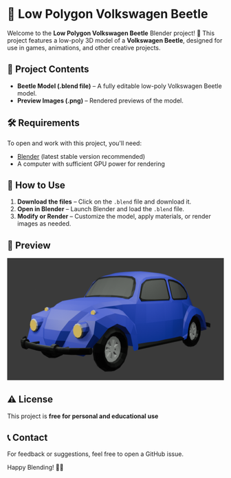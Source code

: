 # 🚗 Low Polygon Volkswagen Beetle

Welcome to the **Low Polygon Volkswagen Beetle** Blender project! 🎨 This project features a low-poly 3D model of a **Volkswagen Beetle**, designed for use in games, animations, and other creative projects.

## 📂 Project Contents

- **Beetle Model (.blend file)** – A fully editable low-poly Volkswagen Beetle model.
- **Preview Images (.png)** – Rendered previews of the model.

## 🛠️ Requirements

To open and work with this project, you'll need:

- [Blender](https://www.blender.org/) (latest stable version recommended)
- A computer with sufficient GPU power for rendering

## 📖 How to Use

1. **Download the files** – Click on the `.blend` file and download it.
2. **Open in Blender** – Launch Blender and load the `.blend` file.
3. **Modify or Render** – Customize the model, apply materials, or render images as needed.

## 🎨 Preview

![Low Poly Beetle](https://github.com/AlexAshwin/Blender_Files/blob/main/volkswagen%20beetle/Low%20Poly%20Beetle.png)  

## ⚠️ License

This project is **free for personal and educational use**
## 📞 Contact

For feedback or suggestions, feel free to open a GitHub issue.

Happy Blending! 🚀🔥

